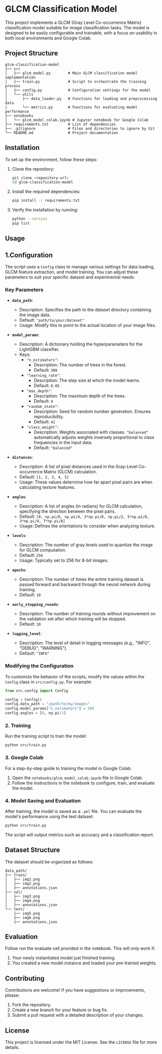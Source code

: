 # GLCM Classification Model

This project implements a GLCM (Gray Level Co-occurrence Matrix) classification model suitable for image classification tasks. The model is designed to be easily configurable and trainable, with a focus on usability in both local environments and Google Colab.

## Project Structure

```
glcm-classification-model
├── src
│   ├── glcm_model.py        # Main GLCM classification model implementation
│   ├── train.py             # Script to orchestrate the training process
│   ├── config.py            # Configuration settings for the model
│   └── utils
│       ├── data_loader.py   # Functions for loading and preprocessing data
│       └── metrics.py       # Functions for evaluating model performance
├── notebooks
│   └── glcm_model_colab.ipynb # Jupyter notebook for Google Colab
├── requirements.txt         # List of dependencies
├── .gitignore               # Files and directories to ignore by Git
└── README.md                # Project documentation
```

## Installation

To set up the environment, follow these steps:

1. Clone the repository:
   ```bash
   git clone <repository-url>
   cd glcm-classification-model
   ```

2. Install the required dependencies:
   ```bash
   pip install -r requirements.txt
   ```

3. Verify the installation by running:
   ```bash
   python --version
   pip list
   ```

## Usage

## 1.Configuration

The script uses a `Config` class to manage various settings for data loading, GLCM feature extraction, and model training.  You can adjust these parameters to suit your specific dataset and experimental needs.

### Key Parameters

* **`data_path`**:  
    * Description:  Specifies the path to the dataset directory containing the image data.
    * Default: `"path/to/your/dataset"`
    * Usage:  Modify this to point to the actual location of your image files.

* **`model_params`**:  
    * Description:  A dictionary holding the hyperparameters for the LightGBM classifier.
    * Keys:
        * `"n_estimators"`:
            * Description: The number of trees in the forest.
            * Default: `300`
        * `"learning_rate"`:
            * Description: The step size at which the model learns.
            * Default: `0.05`
        * `"max_depth"`:
            * Description: The maximum depth of the trees.
            * Default: `4`
        * `"random_state"`:
            * Description:  Seed for random number generation. Ensures reproducibility.
            * Default: `42`
        * `"class_weight"`:
            * Description: Weights associated with classes. `"balanced"` automatically adjusts weights inversely proportional to class frequencies in the input data.
            * Default: `"balanced"`

* **`distances`**:  
    * Description: A list of pixel distances used in the Gray-Level Co-occurrence Matrix (GLCM) calculation.
    * Default: `[1, 2, 3, 4, 5]`
    * Usage:  These values determine how far apart pixel pairs are when calculating texture features.

* **`angles`**:  
    * Description: A list of angles (in radians) for GLCM calculation, specifying the direction between the pixel pairs.
    * Default: `[0, np.pi/8, np.pi/4, 3*np.pi/8, np.pi/2, 5*np.pi/8, 3*np.pi/4, 7*np.pi/8]`
    * Usage:  Defines the orientations to consider when analyzing texture.

* **`levels`**:  
    * Description: The number of gray levels used to quantize the image for GLCM computation.
    * Default: `256`
    * Usage:  Typically set to 256 for 8-bit images.

* **`epochs`**:  
    * Description: The number of times the entire training dataset is passed forward and backward through the neural network during training.
    * Default: `10`

* **`early_stopping_rounds`**:  
    * Description: The number of training rounds without improvement on the validation set after which training will be stopped.
    * Default: `10`

* **`logging_level`**:  
    * Description:  The level of detail in logging messages (e.g., "INFO", "DEBUG", "WARNING").
    * Default: `"INFO"`

###   Modifying the Configuration

To customize the behavior of the scripts, modify the values within the `Config` class in `src/config.py`.  For example:

```python
from src.config import Config

config = Config()
config.data_path = "/path/to/my/images"
config.model_params["n_estimators"] = 500
config.angles = [0, np.pi/2]
```

### 2. Training
Run the training script to train the model:
```bash
python src/train.py
```

### 3. Google Colab
For a step-by-step guide to training the model in Google Colab:
1. Open the `notebooks/glcm_model_colab.ipynb` file in Google Colab.
2. Follow the instructions in the notebook to configure, train, and evaluate the model.

### 4. Model Saving and Evaluation
After training, the model is saved as a `.pkl` file. You can evaluate the model's performance using the test dataset:
```bash
python src/train.py
```
The script will output metrics such as accuracy and a classification report.

## Dataset Structure

The dataset should be organized as follows:
```
data_path/
├── train/
│   ├── img1.png
│   ├── img2.png
│   ├── annotations.json
├── val/
│   ├── img3.png
│   ├── img4.png
│   ├── annotations.json
└── test/
    ├── img5.png
    ├── img6.png
    ├── annotations.json
```

## Evaluation

Follow run the evaluate cell provided in the notebook. This will only work if:
1. Your newly instantiated model just finished training.
2. You created a new model instance and loaded your pre-trained weights.

## Contributing

Contributions are welcome! If you have suggestions or improvements, please:
1. Fork the repository.
2. Create a new branch for your feature or bug fix.
3. Submit a pull request with a detailed description of your changes.

## License

This project is licensed under the MIT License. See the `LICENSE` file for more details.
